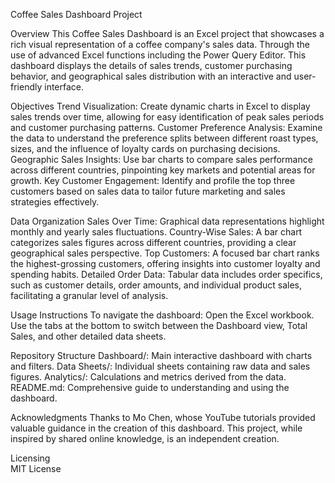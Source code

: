 Coffee Sales Dashboard Project

Overview
This Coffee Sales Dashboard is an Excel project that showcases a rich visual representation of a coffee company's sales data. Through the use of advanced Excel functions including the Power Query Editor.  This dashboard displays the details of sales trends, customer purchasing behavior, and geographical sales distribution with an interactive and user-friendly interface.

Objectives
Trend Visualization: Create dynamic charts in Excel to display sales trends over time, allowing for easy identification of peak sales periods and customer purchasing patterns.
Customer Preference Analysis: Examine the data to understand the preference splits between different roast types, sizes, and the influence of loyalty cards on purchasing decisions.
Geographic Sales Insights: Use bar charts to compare sales performance across different countries, pinpointing key markets and potential areas for growth.
Key Customer Engagement: Identify and profile the top three customers based on sales data to tailor future marketing and sales strategies effectively.

Data Organization
Sales Over Time: Graphical data representations highlight monthly and yearly sales fluctuations.
Country-Wise Sales: A bar chart categorizes sales figures across different countries, providing a clear geographical sales perspective.
Top Customers: A focused bar chart ranks the highest-grossing customers, offering insights into customer loyalty and spending habits.
Detailed Order Data: Tabular data includes order specifics, such as customer details, order amounts, and individual product sales, facilitating a granular level of analysis.

Usage Instructions
To navigate the dashboard:
Open the Excel workbook.
Use the tabs at the bottom to switch between the Dashboard view, Total Sales, and other detailed data sheets.

Repository Structure
Dashboard/: Main interactive dashboard with charts and filters.
Data Sheets/: Individual sheets containing raw data and sales figures.
Analytics/: Calculations and metrics derived from the data.
README.md: Comprehensive guide to understanding and using the dashboard.

Acknowledgments
Thanks to Mo Chen, whose YouTube tutorials provided valuable guidance in the creation of this dashboard. This project, while inspired by shared online knowledge, is an independent creation. 

Licensing  
MIT License
